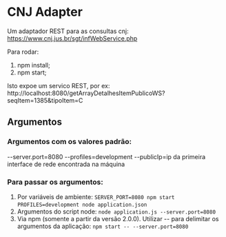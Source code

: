 CNJ Adapter
==========
Um adaptador REST para as consultas cnj: https://www.cnj.jus.br/sgt/infWebService.php

Para rodar:

1. npm install;
2. npm start;

Isto expoe um servico REST, por ex:
http://localhost:8080/getArrayDetalhesItemPublicoWS?seqItem=1385&tipoItem=C

Argumentos
----------

### Argumentos com os valores padrão:

--server.port=8080
--profiles=development
--publicIp=ip da primeira interface de rede encontrada na máquina

### Para passar os argumentos:

1. Por variáveis de ambiente:
  `SERVER_PORT=8080 npm start`
  `PROFILES=development node application.json`
2. Argumentos do script node:
  `node application.js --server.port=8080`
3. Via npm (somente a partir da versão 2.0.0). Utilizar -- para delimitar os argumentos da aplicação:
  `npm start -- --server.port=8080`
